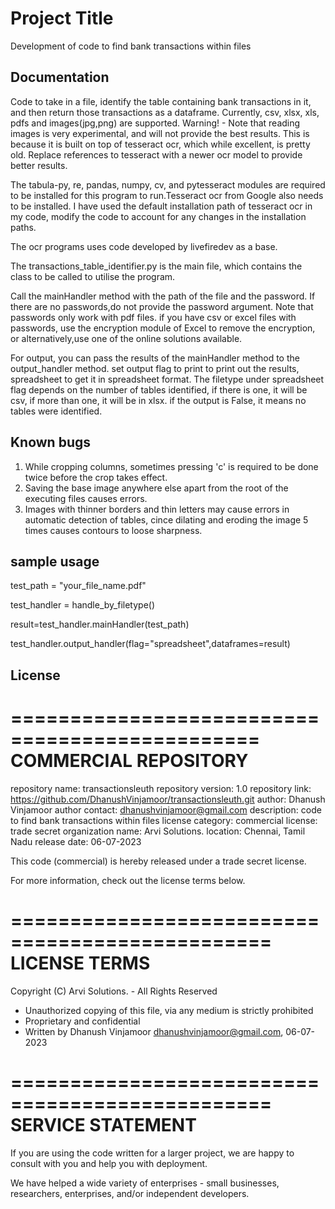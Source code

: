 
# Project Title

Development of code to find bank transactions within files




## Documentation

Code to take in a file, identify the table containing bank transactions in it, and then return those transactions as a dataframe. Currently, csv, xlsx, xls, pdfs and images(jpg,png) are supported. Warning! - Note that reading images is very experimental, and will not provide the best results. This is because it is built on top of tesseract ocr, which while excellent, is pretty old. Replace references to tesseract with a newer ocr model to provide better results.

The tabula-py, re, pandas, numpy, cv, and pytesseract modules are required to be installed for this program to run.Tesseract ocr from Google also needs to be installed. I have used the default installation path of tesseract ocr in my code, modify the code to account for any changes in the installation paths.

The ocr programs uses code developed by livefiredev as a base.

The transactions_table_identifier.py is the main file, which contains the class to be called to utilise the program.

Call the mainHandler method with the path of the file and the password. If there are no passwords,do not provide the password argument. Note that passwords only work with pdf files. if you have csv or excel files with passwords, use the encryption module of Excel to remove the encryption, or alternatively,use one of the online solutions available.

For output, you can pass the results of the mainHandler method to the output_handler method. set output flag to print to print out the results, spreadsheet to get it in spreadsheet format. The filetype under spreadsheet flag depends on the number of tables identified, if there is one, it will be csv, if more than one, it will be in xlsx. if the output is False, it means no tables were identified.

## Known bugs

1. While cropping columns, sometimes pressing 'c' is required to be done twice before the crop takes effect.
2. Saving the base image anywhere else apart from the root of the executing files causes errors.
3. Images with thinner borders and thin letters may cause errors in automatic detection of tables, cince dilating and eroding the image 5 times causes contours to loose sharpness.


## sample usage

test_path = "your_file_name.pdf"

test_handler = handle_by_filetype()

result=test_handler.mainHandler(test_path)

test_handler.output_handler(flag="spreadsheet",dataframes=result)







## License

=============================================== 
          COMMERCIAL REPOSITORY                     
================================================ 

repository name: transactionsleuth
repository version: 1.0 
repository link: https://github.com/DhanushVinjamoor/transactionsleuth.git
author: Dhanush Vinjamoor
author contact: dhanushvinjamoor@gmail.com 
description: code to find bank transactions within files 
license category: commercial 
license: trade secret 
organization name: Arvi Solutions. 
location: Chennai, Tamil Nadu 
release date: 06-07-2023 

This code (commercial) is hereby released under a trade secret license. 

For more information, check out the license terms below. 

================================================ 
                LICENSE TERMS                      
================================================ 

Copyright (C) Arvi Solutions. - All Rights Reserved 
* Unauthorized copying of this file, via any medium is strictly prohibited 
* Proprietary and confidential 
* Written by Dhanush Vinjamoor <dhanushvinjamoor@gmail.com>, 06-07-2023

================================================ 
                SERVICE STATEMENT                    
================================================ 

If you are using the code written for a larger project, we are 
happy to consult with you and help you with deployment.

We have helped a wide variety of enterprises - small businesses, 
researchers, enterprises, and/or independent developers.  
